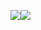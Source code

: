 ![](https://github-readme-stats.vercel.app/api?username=Kiharaten&count_private=true&show_icons=true&theme=dracula)![](https://github-readme-stats.vercel.app/api/top-langs/?username=Kiharaten&langs_count=3&theme=dracula&layout=compact)
<!-- ![](https://komarev.com/ghpvc/?username=Kiharaten&color=brightgreen) -->

<!--
**Kiharaten/Kiharaten** is a ✨ _special_ ✨ repository because its `README.md` (this file) appears on your GitHub profile.

Here are some ideas to get you started:

- 🔭 I’m currently working on ...
- 🌱 I’m currently learning ...
- 👯 I’m looking to collaborate on ...
- 🤔 I’m looking for help with ...
- 💬 Ask me about ...
- 📫 How to reach me: ...
- 😄 Pronouns: ...
- ⚡ Fun fact: ...
-->
